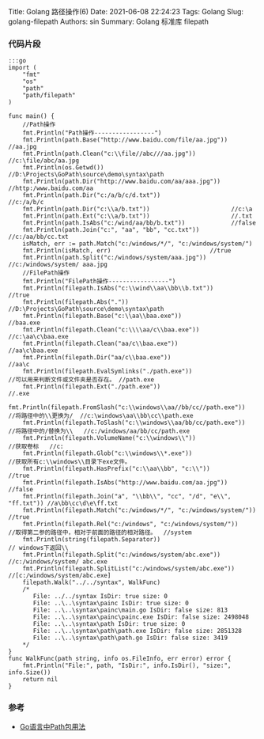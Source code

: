 Title: Golang 路径操作(6)
Date: 2021-06-08 22:24:23
Tags: Golang
Slug: golang-filepath
Authors: sin
Summary: Golang 标准库 filepath

### 代码片段

    :::go
    import (
        "fmt"
        "os"
        "path"
        "path/filepath"
    )

    func main() {
        //Path操作
        fmt.Println("Path操作-----------------")
        fmt.Println(path.Base("http://www.baidu.com/file/aa.jpg")) //aa.jpg
        fmt.Println(path.Clean("c:\\file//abc///aa.jpg"))          //c:\file/abc/aa.jpg
        fmt.Println(os.Getwd())                                    //D:\Projects\GoPath\source\demo\syntax\path 
        fmt.Println(path.Dir("http://www.baidu.com/aa/aaa.jpg"))   //http:/www.baidu.com/aa
        fmt.Println(path.Dir("c:/a/b/c/d.txt"))                    //c:/a/b/c
        fmt.Println(path.Dir("c:\\a/b.txt"))                       //c:\a
        fmt.Println(path.Ext("c:\\a/b.txt"))                       //.txt
        fmt.Println(path.IsAbs("c:/wind/aa/bb/b.txt"))             //false
        fmt.Println(path.Join("c:", "aa", "bb", "cc.txt"))         //c:/aa/bb/cc.txt
        isMatch, err := path.Match("c:/windows/*/", "c:/windows/system/")
        fmt.Println(isMatch, err)                            //true 
        fmt.Println(path.Split("c:/windows/system/aaa.jpg")) //c:/windows/system/ aaa.jpg
        //FilePath操作
        fmt.Println("FilePath操作-----------------")
        fmt.Println(filepath.IsAbs("c:\\wind\\aa\\bb\\b.txt"))                 //true
        fmt.Println(filepath.Abs("."))                                         //D:\Projects\GoPath\source\demo\syntax\path 
        fmt.Println(filepath.Base("c:\\aa\\baa.exe"))                          //baa.exe
        fmt.Println(filepath.Clean("c:\\\\aa/c\\baa.exe"))                     //c:\aa\c\baa.exe
        fmt.Println(filepath.Clean("aa/c\\baa.exe"))                           //aa\c\baa.exe
        fmt.Println(filepath.Dir("aa/c\\baa.exe"))                             //aa\c
        fmt.Println(filepath.EvalSymlinks("./path.exe"))                       //可以用来判断文件或文件夹是否存在。 //path.exe 
        fmt.Println(filepath.Ext("./path.exe"))                                //.exe
        fmt.Println(filepath.FromSlash("c:\\windows\\aa//bb/cc//path.exe"))    //将路径中的\\更换为/  //c:\windows\aa\\bb\cc\\path.exe
        fmt.Println(filepath.ToSlash("c:\\windows\\aa/bb/cc/path.exe"))        //将路径中的/替换为\\   //c:/windows/aa/bb/cc/path.exe
        fmt.Println(filepath.VolumeName("c:\\windows\\"))                      //获取卷标   //c:
        fmt.Println(filepath.Glob("c:\\windows\\*.exe"))                       //获取所有c:\\windows\\目录下exe文件。
        fmt.Println(filepath.HasPrefix("c:\\aa\\bb", "c:\\"))                  //true
        fmt.Println(filepath.IsAbs("http://www.baidu.com/aa.jpg"))             //false
        fmt.Println(filepath.Join("a", "\\bb\\", "cc", "/d", "e\\", "ff.txt")) //a\bb\cc\d\e\ff.txt
        fmt.Println(filepath.Match("c:/windows/*/", "c:/windows/system/"))     //true 
        fmt.Println(filepath.Rel("c:/windows", "c:/windows/system/"))          //取得第二参的路径中，相对于前面的路径的相对路径。  //system 
        fmt.Println(string(filepath.Separator))                                // windows下返回\\
        fmt.Println(filepath.Split("c:/windows/system/abc.exe"))               //c:/windows/system/ abc.exe
        fmt.Println(filepath.SplitList("c:/windows/system/abc.exe"))           //[c:/windows/system/abc.exe]
        filepath.Walk("../../syntax", WalkFunc)
        /*
           File: ../../syntax IsDir: true size: 0
           File: ..\..\syntax\painc IsDir: true size: 0
           File: ..\..\syntax\painc\main.go IsDir: false size: 813
           File: ..\..\syntax\painc\painc.exe IsDir: false size: 2498048
           File: ..\..\syntax\path IsDir: true size: 0
           File: ..\..\syntax\path\path.exe IsDir: false size: 2851328
           File: ..\..\syntax\path\path.go IsDir: false size: 3419
        */
    }
    func WalkFunc(path string, info os.FileInfo, err error) error {
        fmt.Println("File:", path, "IsDir:", info.IsDir(), "size:", info.Size())
        return nil
    }

### 参考

  - [Go语言中Path包用法](https://studygolang.com/articles/6611)